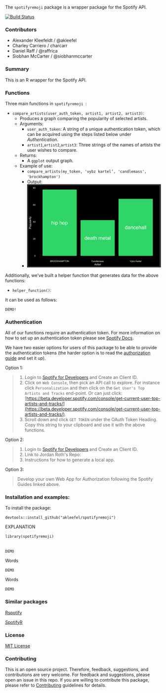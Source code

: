 The `spotifyremoji` package is a wrapper package for the Spotify API.  


[![Build Status](https://travis-ci.org/akleefel/spotifyremoji.svg?branch=master)](https://travis-ci.org/akleefel/spotifyremoji)

### Contributors

* Alexander Kleefeldt / @akleefel
* Charley Carriero / charcarr
* Daniel Raff / @raffrica
* Siobhan McCarter / @siobhanmccarter


### Summary

This is an R wrapper for the Spotify API. 


### Functions

Three main functions in `spotifyremoji `:

- `compare_artists(user_auth_token, artist1, artist2, artist3)`: 
	- Produces a graph comparing the popularity of selected artists.
	- Arguments:
		- `user_auth_token`:  A string of a unique authentication token, which can be acquired using the steps listed below under *Authentication*.
		- `artist1`,`artist2`,`artist3`: Three strings of the names of artists the user wishes to compare.
	- Returns: 
		- A `ggplot` output graph.
	- Example of use:
		- `compare_artists(my_token, 'vybz kartel’, 'candlemass', 'brockhampton')`
		- Output:
		- ![](figures/sample.png)   

Additionally, we've built a helper function that generates data for the above functions:

- `helper_function()`:   

It can be used as follows:

```
DEMO!
```

### Authentication 

All of our functions require an authentication token. For more information on how to set up an authentication token please see [Spotify Docs](https://beta.developer.spotify.com/documentation/general/guides/authorization-guide/).   

We have two easier options for users of this package to be able to provide the authentication tokens (the harder option is to read the [authorization guide](https://beta.developer.spotify.com/documentation/general/guides/authorization-guide/) and set it up). 

Option 1: 
> 1. Login to [Spotify for Developers](https://beta.developer.spotify.com/dashboard/) and Create an Client ID. 
> 2. Click on `Web Console`, then pick an API call to explore. For instance click `Personalization` and then click on the `Get User's Top Artists and Tracks` end-point. Or can just click: [https://beta.developer.spotify.com/console/get-current-user-top-artists-and-tracks/](https://beta.developer.spotify.com/console/get-current-user-top-artists-and-tracks/). 
> 3. Scroll down and click `GET TOKEN` under the OAuth Token Heading. Copy this string to your clipboard and use it with the above functions.  


Option 2: 
> 1. Login to [Spotify for Developers](https://beta.developer.spotify.com/dashboard/) and Create an Client ID. 
> 2. Link to Jordan Roth's Repo: 
> 3. Instructions for how to generate a local app.  

Option 3: 
> Develop your own Web App for Authorization following the Spotify Guides linked above.  

### Installation and examples:
To install the package:
```
devtools::install_github("akleefel/spotifyremoji")
```

EXPLANATION

```
library(spotifyremoji)


DEMO
```

Words

```
DEMO
```

Words 

```
DEMO
```

### Similar packages

[Rspotify](https://github.com/tiagomendesdantas/Rspotify)

[SpotifyR](https://github.com/charlie86/spotifyr)

### License
[MIT License](https://github.com/akleefel/spotifyremoji/blob/master/LICENSE)

### Contributing
This is an open source project. Therefore, feedback, suggestions, and contributions are very welcome. For feedback and suggestions, please open an issue in this repo. If you are willing to contribute this package, please refer to [Contributing](https://github.com/akleefel/spotifyremoji/blob/master/CONTRIBUTING.md) guidelines for details.
